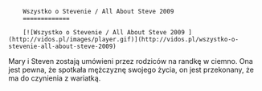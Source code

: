 
        Wszystko o Stevenie / All About Steve 2009 
        =============
        
        [![Wszystko o Stevenie / All About Steve 2009 ](http://vidos.pl/images/player.gif)](http://vidos.pl/wszystko-o-stevenie-all-about-steve-2009)
        
        
 Mary i Steven zostają umówieni przez rodziców na randkę w ciemno. Ona jest pewna, że spotkała mężczyznę swojego życia, on jest przekonany, że ma do czynienia z wariatką.
    